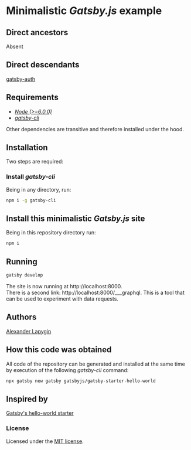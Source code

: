 # Minimalistic *Gatsby.js* example

## Direct ancestors

Absent

## Direct descendants

[gatsby-auth](https://github.com/softspider/gatsby-auth)

## Requirements

* [*Node (>=6.0.0)*](https://nodejs.org/en/download/package-manager/)
* [*gatsby-cli*](https://github.com/gatsbyjs/gatsby/tree/master/packages/gatsby-cli)

Other dependencies are transitive and therefore installed under the hood.

## Installation

Two steps are required:

### Install *gatsby-cli*

Being in any directory, run:

```sh
npm i -g gatsby-cli
```

## Install this minimalistic *Gatsby.js* site

Being in this repository directory run:

```sh
npm i
```

## Running

```sh
gatsby develop
```

The site is now running at http://localhost:8000.  
There is a second link: http://localhost:8000/___graphql. This is a tool that can be used to experiment with data
requests.

## Authors

[Alexander Lapygin](https://github.com/AlexanderLapygin)

## How this code was obtained

All code of the repository can be generated and installed at the same time by execution of the following *gatsby-cli*
command:

```sh
npx gatsby new gatsby gatsbyjs/gatsby-starter-hello-world
```

## Inspired by

[Gatsby's hello-world starter](https://github.com/gatsbyjs/gatsby-starter-hello-world)

### License

Licensed under the [MIT license](./LICENSE).
